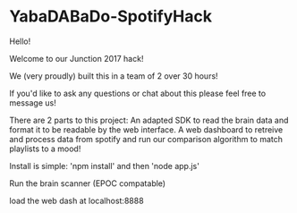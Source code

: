 # YabaDABaDo-SpotifyHack
Hello!

Welcome to our Junction 2017 hack!

We (very proudly) built this in a team of 2 over 30 hours!

If you'd like to ask any questions or chat about this please feel free to message us!

There are 2 parts to this project:
	An adapted SDK to read the brain data and format it to be readable by the web interface.
	A web dashboard to retreive and process data from spotify and run our comparison algorithm to match playlists to a mood!

Install is simple:
'npm install' and then 'node app.js'

Run the brain scanner (EPOC compatable)

load the web dash at localhost:8888